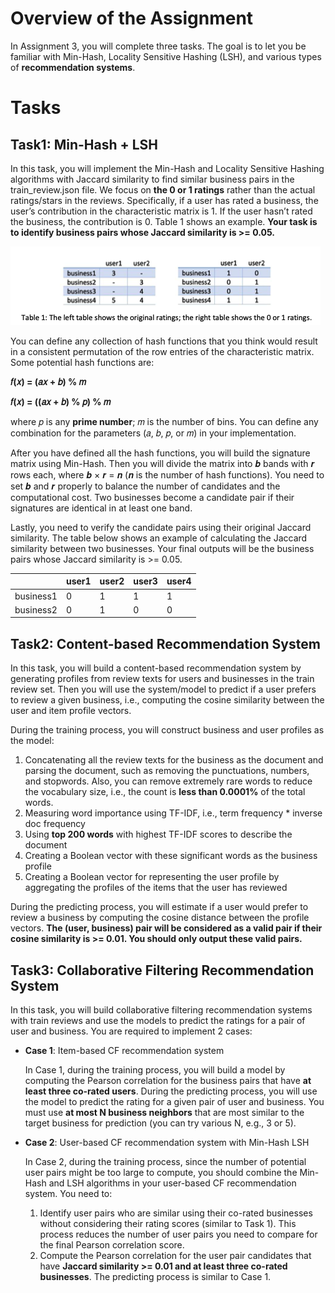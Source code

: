 # Overview of the Assignment

In Assignment 3, you will complete three tasks. The goal is to let you be familiar with Min-Hash, Locality Sensitive Hashing (LSH), and various types of **recommendation systems**.

# Tasks

## Task1: Min-Hash + LSH

In this task, you will implement the Min-Hash and Locality Sensitive Hashing algorithms with Jaccard similarity to find similar business pairs in the train_review.json file. We focus on **the 0 or 1 ratings** rather than the actual ratings/stars in the reviews. Specifically, if a user has rated a business, the user’s contribution in the characteristic matrix is 1. If the user hasn’t rated the business, the contribution is 0. Table 1 shows an example. **Your task is to identify business pairs whose Jaccard similarity is >= 0.05.**

![](https://github.com/lzl12051/INF553-Foundations-and-Applications-of-Data-Mining/raw/master/A3/pics/Snip20200512_3.png)

You can define any collection of hash functions that you think would result in a consistent permutation of the row entries of the characteristic matrix. Some potential hash functions are:

**𝑓(𝑥) = (𝑎𝑥 + 𝑏) % 𝑚**

**𝑓(𝑥) = ((𝑎𝑥 + 𝑏) % 𝑝) % 𝑚**

where 𝑝 is any **prime number**; 𝑚 is the number of bins. You can define any combination for the parameters (𝑎, 𝑏, 𝑝, or 𝑚) in your implementation.

After you have defined all the hash functions, you will build the signature matrix using Min-Hash. Then you will divide the matrix into 𝒃 bands with 𝒓 rows each, where 𝒃 × 𝒓 = 𝒏 (𝒏 is the number of hash functions). You need to set 𝒃 and 𝒓 properly to balance the number of candidates and the computational cost. Two businesses become a candidate pair if their signatures are identical in at least one band.

Lastly, you need to verify the candidate pairs using their original Jaccard similarity. The table below shows an example of calculating the Jaccard similarity between two businesses. Your final outputs will be the business pairs whose Jaccard similarity is >= 0.05.

| |user1| user2|user3|user4|
|----------|----------|----------|----------|----------|
| business1|0|1|1|1|
| business2 |0|1|0|0|

## Task2: Content-based Recommendation System

In this task, you will build a content-based recommendation system by generating profiles from review texts for users and businesses in the train review set. Then you will use the system/model to predict if a user prefers to review a given business, i.e., computing the cosine similarity between the user and item profile vectors.

During the training process, you will construct business and user profiles as the model:

1. Concatenating all the review texts for the business as the document and parsing the document, such as removing the punctuations, numbers, and stopwords. Also, you can remove extremely rare words to reduce the vocabulary size, i.e., the count is **less than 0.0001%** of the total words.
2. Measuring word importance using TF-IDF, i.e., term frequency * inverse doc frequency
3. Using **top 200 words** with highest TF-IDF scores to describe the document
4. Creating a Boolean vector with these significant words as the business profile
5. Creating a Boolean vector for representing the user profile by aggregating the profiles of the items that the user has reviewed

During the predicting process, you will estimate if a user would prefer to review a business by computing the cosine distance between the profile vectors. **The (user, business) pair will be considered as a valid pair if their cosine similarity is >= 0.01. You should only output these valid pairs.**

## Task3: Collaborative Filtering Recommendation System

In this task, you will build collaborative filtering recommendation systems with train reviews and use the models to predict the ratings for a pair of user and business. You are required to implement 2 cases:

* **Case 1**: Item-based CF recommendation system

  In Case 1, during the training process, you will build a model by computing the Pearson correlation for the business pairs that have **at least three co-rated users**. During the predicting process, you will use the model to predict the rating for a given pair of user and business. You must use **at most N business neighbors** that are most similar to the target business for prediction (you can try various N, e.g., 3 or 5).

* **Case 2**: User-based CF recommendation system with Min-Hash LSH

  In Case 2, during the training process, since the number of potential user pairs might be too large to compute, you should combine the Min-Hash and LSH algorithms in your user-based CF recommendation system. You need to:

  1. Identify user pairs who are similar using their co-rated businesses without considering their rating scores (similar to Task 1). This process reduces the number of user pairs you need to compare for the final Pearson correlation score. 
  2. Compute the Pearson correlation for the user pair candidates that have **Jaccard similarity >= 0.01 and at least three co-rated businesses**. The predicting process is similar to Case 1.